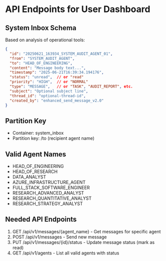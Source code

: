 # API Endpoints for User Dashboard

## System Inbox Schema
Based on analysis of operational tools:

```json
{
  "id": "20250621_163934_SYSTEM_AUDIT_AGENT_01",
  "from": "SYSTEM_AUDIT_AGENT",
  "to": "HEAD_OF_ENGINEERING", 
  "content": "Message body text...",
  "timestamp": "2025-06-21T16:39:34.194176",
  "status": "unread",  // or "read"
  "priority": "HIGH",  // or "NORMAL"
  "type": "MESSAGE",   // or "TASK", "AUDIT_REPORT", etc.
  "subject": "Optional subject line",
  "thread_id": "optional-thread-id",
  "created_by": "enhanced_send_message_v2.0"
}
```

## Partition Key
- Container: system_inbox
- Partition key: /to (recipient agent name)

## Valid Agent Names
- HEAD_OF_ENGINEERING
- HEAD_OF_RESEARCH
- DATA_ANALYST
- AZURE_INFRASTRUCTURE_AGENT
- FULL_STACK_SOFTWARE_ENGINEER
- RESEARCH_ADVANCED_ANALYST
- RESEARCH_QUANTITATIVE_ANALYST
- RESEARCH_STRATEGY_ANALYST

## Needed API Endpoints
1. GET /api/v1/messages/{agent_name} - Get messages for specific agent
2. POST /api/v1/messages - Send new message
3. PUT /api/v1/messages/{id}/status - Update message status (mark as read)
4. GET /api/v1/agents - List all valid agents with status